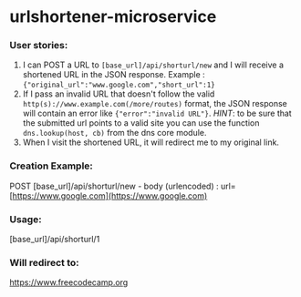 # urlshortener-microservice

### User stories:
1. I can POST a URL to `[base_url]/api/shorturl/new` and I will receive a shortened URL in the JSON response. Example : `{"original_url":"www.google.com","short_url":1}`
2. If I pass an invalid URL that doesn't follow the valid `http(s)://www.example.com(/more/routes)` format, the JSON response will contain an error like `{"error":"invalid URL"}`. _HINT_: to be sure that the submitted url points to a valid site you can use the function `dns.lookup(host, cb)` from the dns core module.
3. When I visit the shortened URL, it will redirect me to my original link.


### Creation Example:

POST [base_url]/api/shorturl/new - body (urlencoded) : url=[https://www.google.com](https://www.google.com)

### Usage:

[base_url]/api/shorturl/1

### Will redirect to:

<https://www.freecodecamp.org>
